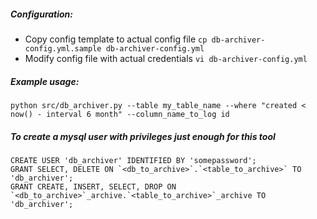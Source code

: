 ##### Configuration:
* Copy config template to actual config file
```cp db-archiver-config.yml.sample db-archiver-config.yml```
* Modify config file with actual credentials
```vi db-archiver-config.yml```


##### Example usage:
```python src/db_archiver.py --table my_table_name --where "created < now() - interval 6 month" --column_name_to_log id```


##### To create a mysql user with privileges just enough for this tool
```
CREATE USER 'db_archiver' IDENTIFIED BY 'somepassword';
GRANT SELECT, DELETE ON `<db_to_archive>`.`<table_to_archive>` TO 'db_archiver';
GRANT CREATE, INSERT, SELECT, DROP ON `<db_to_archive>`_archive.`<table_to_archive>`_archive TO 'db_archiver';
```

